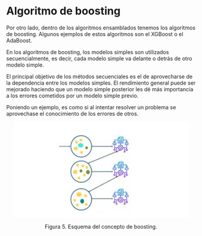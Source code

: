 # Algoritmo de boosting

Por otro lado, dentro de los algoritmos ensamblados tenemos los algoritmos de boosting. Algunos ejemplos de estos algoritmos son el XGBoost o el AdaBoost.

En los algoritmos de boosting, los modelos simples son utilizados secuencialmente, es decir, cada modelo simple va delante o detrás de otro modelo simple. 

El principal objetivo de los métodos secuenciales es el de aprovecharse de la dependencia entre los modelos simples. El rendimiento general puede ser mejorado
haciendo que un modelo simple posterior les dé más importancia a los errores cometidos por un modelo simple previo. 

Poniendo un ejemplo, es como si al intentar resolver un problema se aprovechase el conocimiento de los errores de otros.

<div style="text-align: center;">
  <img src="images/Figura_5.png" alt="alt text" style="display: block; margin: 0 auto;">
  <p>Figura 5. Esquema del concepto de boosting.</p>
</div>
